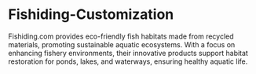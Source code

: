 # Fishiding-Customization
Fishiding.com provides eco-friendly fish habitats made from recycled materials, promoting sustainable aquatic ecosystems. With a focus on enhancing fishery environments, their innovative products support habitat restoration for ponds, lakes, and waterways, ensuring healthy aquatic life.
